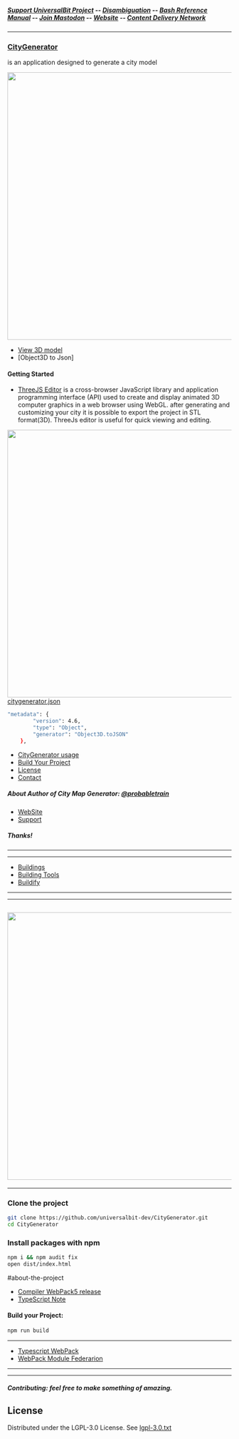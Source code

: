 ##### [Support UniversalBit Project](https://github.com/universalbit-dev/universalbit-dev/tree/main/support) -- [Disambiguation](https://en.wikipedia.org/wiki/Wikipedia:Disambiguation) -- [Bash Reference Manual](https://www.gnu.org/software/bash/manual/html_node/index.html) -- [Join Mastodon](https://mastodon.social/invite/wTHp2hSD) -- [Website](https://www.universalbit.it/) -- [Content Delivery Network](https://universalbitcdn.it/)

---
### [CityGenerator](https://github.com/universalbit-dev/CityGenerator/blob/master/assets/images/gif/citygenerator.gif)
is an application designed to generate a city model
[](https://github.com/universalbit-dev/CityGenerator/blob/master/assets/images/gif/citygenerator.gif)


<img src="https://github.com/universalbit-dev/CityGenerator/blob/master/assets/images/gif/city_generator_threejs_editor.gif" width="600"></img>

* [View 3D model](https://github.com/universalbit-dev/CityGenerator/blob/master/stl/nofullstack_model.stl)
* [Object3D to Json]
#### Getting Started
* [ThreeJS Editor](https://threejs.org/editor/)
is a cross-browser JavaScript library and application programming interface (API) used to create and display animated 3D computer graphics in a web browser using WebGL.
after generating and customizing your city it is possible to export the project in STL format(3D). ThreeJs editor is useful for quick viewing and editing.

<img src="https://github.com/universalbit-dev/CityGenerator/blob/master/assets/images/gif/object3d_tojson.gif" width="600"></img>
[citygenerator.json](https://raw.githubusercontent.com/universalbit-dev/CityGenerator/master/json/citygenerator.json)

```bash
"metadata": {
		"version": 4.6,
		"type": "Object",
		"generator": "Object3D.toJSON"
	},
```
* [CityGenerator usage](https://github.com/universalbit-dev/CityGenerator/blob/master/docs/usageguide.md)
* [Build Your Project](##Development)
* [License](https://www.gnu.org/licenses/lgpl-3.0.txt)
* [Contact](#contact)

##### About Author of City Map Generator: [@probabletrain](https://github.com/ProbableTrain/MapGenerator)
* [WebSite](https://maps.probabletrain.com/#/)
* [Support](https://ko-fi.com/probabletrain)
  
##### Thanks!
---
---
* [Buildings](https://github.com/universalbit-dev/CityGenerator/tree/master/public/3d/buildings)
* [Building Tools](https://ranjian0.github.io/building_tools/) 
* [Buildify](https://github.com/universalbit-dev/CityGenerator/blob/master/public/3d/buildify/Buildify_1.0.pdf)
---
---

<img src="https://github.com/universalbit-dev/CityGenerator/blob/master/assets/images/gif/citygenerator.gif" width="600"></img>
---
---
### Clone the project
```bash
git clone https://github.com/universalbit-dev/CityGenerator.git
cd CityGenerator
```
### Install packages with npm 
```bash
npm i && npm audit fix
open dist/index.html
```

#about-the-project
* [Compiler WebPack5 release](https://webpack.js.org/blog/2020-10-10-webpack-5-release/)
* [TypeScript Note](https://webpack.js.org/guides/typescript/)

#### Build your Project:
```bash
npm run build
```
---
* [Typescript WebPack](https://webpack.js.org/guides/typescript/)
* [WebPack Module Federarion](https://webpack.js.org/concepts/module-federation/)
---
---
##### Contributing: feel free to make something of amazing.
  
## License
Distributed under the LGPL-3.0 License. See [lgpl-3.0.txt](https://www.gnu.org/licenses/lgpl-3.0.txt)

